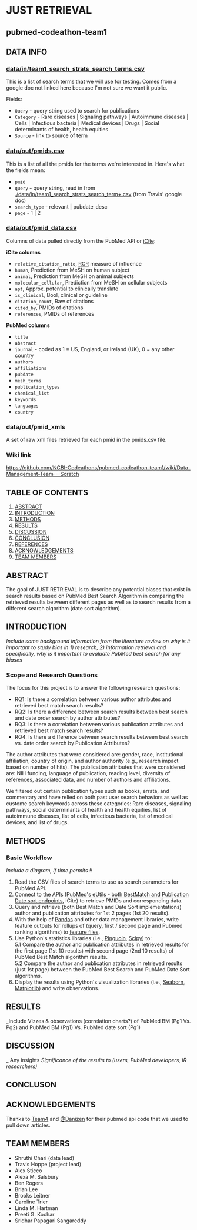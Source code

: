 # JUST RETRIEVAL
## pubmed-codeathon-team1

## DATA INFO

### [data/in/team1_search_strats_search_terms.csv](data/in/team1_search_strats_search_terms.csv)

This is a list of search terms that we will use for testing. Comes from a google doc not linked here because I'm not sure we want it public.

Fields:

+ `Query` - query string used to search for publications
+ `Category` - Rare diseases | Signaling pathways | Autoimmune diseases | Cells | Infectious bacteria | Medical devices | Drugs | Social determinants of health, health equities
+ `Source` - link to source of term

### [data/out/pmids.csv](data/out/pmids.csv)

This is a list of all the pmids for the terms we're interested in. Here's what the fields mean:

+ `pmid`
+ `query` - query string, read in from [./data/in/team1_search_strats_search_term+.csv](data/in/team1_search_strats_search_terms.csv) (from Travis' google doc)
+ `search_type` - relevant | pubdate_desc
+ `page` - 1 | 2

### [data/out/pmid_data.csv](data/out/pmid_data.csv)

Columns of data pulled directly from the PubMed API or [iCite](https://icite.od.nih.gov/):

**iCite columns**
+ `relative_citation_ratio`,   [RCR](https://journals.plos.org/plosbiology/article?id=10.1371/journal.pbio.1002541) measure of influence
+ `human`,   Prediction from MeSH on human subject
+ `animal`,   Prediction from MeSH on animal subjects
+ `molecular_cellular`,   Prediction from MeSH on cellular subjects
+ `apt`,   Approx. potential to clinically translate
+ `is_clinical`,   Bool, clinical or guideline
+ `citation_count`,   Raw  of citations
+ `cited_by`,   PMIDs of citations
+ `references`,   PMIDs of references

**PubMed columns**
+    `title`
+    `abstract`
+    `journal` - coded as 1 = US, England, or Ireland (UK), 0 = any other country
+    `authors`
+    `affiliations`
+    `pubdate`
+    `mesh_terms`
+    `publication_types`
+    `chemical_list`
+    `keywords`
+    `languages`
+    `country`

### data/out/pmid_xmls

A set of raw xml files retrieved for each pmid in the pmids.csv file.

### Wiki link
<https://github.com/NCBI-Codeathons/pubmed-codeathon-team1/wiki/Data-Management-Team---Scratch>

## TABLE OF CONTENTS

1. [ABSTRACT](https://github.com/NCBI-Codeathons/pubmed-codeathon-team1/edit/main/README.md#ABSTRACT)
2. [INTRODUCTION](https://github.com/NCBI-Codeathons/pubmed-codeathon-team1/edit/main/README.md#INTRODUCTION)
3. [METHODS](https://github.com/NCBI-Codeathons/pubmed-codeathon-team1/edit/main/README.md#METHODS)
4. [RESULTS](https://github.com/NCBI-Codeathons/pubmed-codeathon-team1/edit/main/README.md#RESULTS)
5. [DISCUSSION](https://github.com/NCBI-Codeathons/pubmed-codeathon-team1/edit/main/README.md#DISCUSSION)
6. [CONCLUSION](https://github.com/NCBI-Codeathons/pubmed-codeathon-team1/edit/main/README.md#CONCLUSION)
7. [REFERENCES](https://github.com/NCBI-Codeathons/pubmed-codeathon-team1/edit/main/README.md#REFERENCES)
8. [ACKNOWLEDGEMENTS](https://github.com/NCBI-Codeathons/pubmed-codeathon-team1/edit/main/README.md#ACKNOWLEDGEMENTS)
9. [TEAM MEMBERS](https://github.com/NCBI-Codeathons/pubmed-codeathon-team1/edit/main/README.md#TEAM%20MEMBERS)

## ABSTRACT
The goal of JUST RETRIEVAL is to describe any potential biases that exist in search results based on PubMed Best Search Algorithm in comparing the retrieved results between different pages as well as to search results from a different search algorithm (date sort algorithm).

## INTRODUCTION
_Include some background information from the literature review on why is it important to study bias in 1) research, 2) information retrieval and specifically, why is it important to evaluate PubMed best search for any biases_

### Scope and Research Questions
The focus for this project is to answer the following research questions:

* RQ1: Is there a correlation between various author attributes and retrieved best match search results?
* RQ2: Is there a difference between search results between best search and date order search by author attributes?
* RQ3: Is there a correlation between various publication attributes and retrieved best match search results?
* RQ4: Is there a difference between search results between best search vs. date order search by Publication Attributes?

The author attributes that were considered are: gender, race, institutional affiliation, country of origin, and author authority (e.g., research impact based on number of hits). The publication attributes that were considered are: NIH funding, language of publication, reading level, diversity of references, associated data, and number of authors and affiliations.

We filtered out certain publication types such as books, errata, and commentary and have relied on both past user search behaviors as well as custome search keywords across these categories: Rare diseases, signaling pathways, social determinants of health and health equities, list of autoimmune diseases, list of cells, infectious bacteria, list of medical devices, and list of drugs.

## METHODS
### Basic Workflow
_Include a diagram, if time permits  !!_
1. Read the CSV files of search terms to use as search parameters for PubMed API.
2. Connect to the APIs (<a href="https://ncbiinsights.ncbi.nlm.nih.gov/2022/03/24/test-server-pubmed-api/">PubMed's eUtils - both BestMatch and Publication Date sort endpoints</a>, iCite) to retrieve PMIDs and corresponding data. 
3. Query and retrieve (both Best Match and Date Sort implementations) author and publication attributes for 1st 2 pages (1st 20 results).
4. With the help of <a href="https://pandas.pydata.org">Pandas</a> and other data management libraries, write feature outputs for rollups of (query, first / second page and Pubmed ranking algorithms) to <a href="https://github.com/NCBI-Codeathons/pubmed-codeathon-team1/tree/main/data/features">feature files</a>. 
5. Use Python's statistics libraries (i.e., <a href="https://pingouin-stats.org">Pinguoin</a>, <a href="https://scipy.org">Scipy</a>)  to:
 <br/> 5.1 Compare the author and publication attributes in retrieved results for the first page (1st 10 results) with second page (2nd 10 results) of PubMed Best Match algorithm results.
   <br/> 5.2 Compare the author and publication attributes in retrieved results (just 1st page) between the PubMed Best Search and PubMed Date Sort algorithms.
6. Display the results using Python's visualization libraries (i.e., <a href="https://seaborn.pydata.org">Seaborn</a>, <a href="https://matplotlib.org">Matplotlib</a>) and write observations.

## RESULTS
_Include Vizzes & observations (correlation charts?) of PubMed BM (Pg1 Vs. Pg2) and PubMed BM (Pg1) Vs. PubMed date sort (Pg1)

## DISCUSSION
_ Any insights
_Significance of the results to (users, PubMed developers, IR researchers)_

## CONCLUSON

## ACKNOWLEDGEMENTS

Thanks to [Team4](https://github.com/NCBI-Codeathons/pubmed-codeathon-team4) and [@Danizen](https://github.com/danizen) for their pubmed api code that we used to pull down articles.

## TEAM MEMBERS

* Shruthi Chari (data lead)
* Travis Hoppe (project lead)
* Alex Sticco
* Alexa M. Salsbury
* Ben Rogers
* Brian Lee
* Brooks Leitner
* Caroline Trier
* Linda M. Hartman
* Preeti G. Kochar
* Sridhar Papagari Sangareddy


